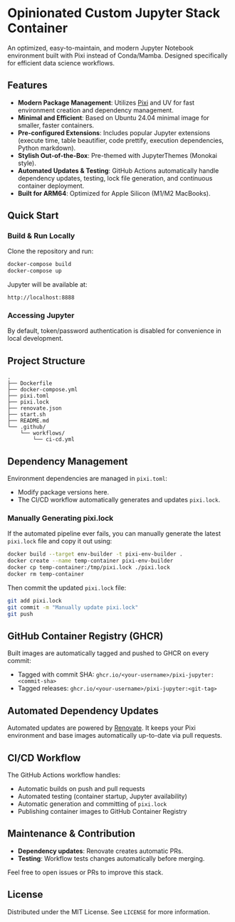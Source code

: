 # Opinionated Custom Jupyter Stack Container

An optimized, easy-to-maintain, and modern Jupyter Notebook environment built with Pixi instead of Conda/Mamba. Designed specifically for efficient data science workflows.

## Features

- **Modern Package Management**: Utilizes [Pixi](https://github.com/prefix-dev/pixi) and UV for fast environment creation and dependency management.
- **Minimal and Efficient**: Based on Ubuntu 24.04 minimal image for smaller, faster containers.
- **Pre-configured Extensions**: Includes popular Jupyter extensions (execute time, table beautifier, code prettify, execution dependencies, Python markdown).
- **Stylish Out-of-the-Box**: Pre-themed with JupyterThemes (Monokai style).
- **Automated Updates & Testing**: GitHub Actions automatically handle dependency updates, testing, lock file generation, and continuous container deployment.
- **Built for ARM64**: Optimized for Apple Silicon (M1/M2 MacBooks).

## Quick Start

### Build & Run Locally

Clone the repository and run:

```bash
docker-compose build
docker-compose up
```

Jupyter will be available at:

```
http://localhost:8888
```

### Accessing Jupyter

By default, token/password authentication is disabled for convenience in local development.

## Project Structure

```
.
├── Dockerfile
├── docker-compose.yml
├── pixi.toml
├── pixi.lock
├── renovate.json
├── start.sh
├── README.md
└── .github/
    └── workflows/
        └── ci-cd.yml
```

## Dependency Management

Environment dependencies are managed in `pixi.toml`:

- Modify package versions here.
- The CI/CD workflow automatically generates and updates `pixi.lock`.

### Manually Generating pixi.lock

If the automated pipeline ever fails, you can manually generate the latest `pixi.lock` file and copy it out using:

```bash
docker build --target env-builder -t pixi-env-builder .
docker create --name temp-container pixi-env-builder
docker cp temp-container:/tmp/pixi.lock ./pixi.lock
docker rm temp-container
```

Then commit the updated `pixi.lock` file:

```bash
git add pixi.lock
git commit -m "Manually update pixi.lock"
git push
```

## GitHub Container Registry (GHCR)

Built images are automatically tagged and pushed to GHCR on every commit:

- Tagged with commit SHA: `ghcr.io/<your-username>/pixi-jupyter:<commit-sha>`
- Tagged releases: `ghcr.io/<your-username>/pixi-jupyter:<git-tag>`

## Automated Dependency Updates

Automated updates are powered by [Renovate](https://github.com/apps/renovate). It keeps your Pixi environment and base images automatically up-to-date via pull requests.

## CI/CD Workflow

The GitHub Actions workflow handles:

- Automatic builds on push and pull requests
- Automated testing (container startup, Jupyter availability)
- Automatic generation and committing of `pixi.lock`
- Publishing container images to GitHub Container Registry

## Maintenance & Contribution

- **Dependency updates**: Renovate creates automatic PRs.
- **Testing**: Workflow tests changes automatically before merging.

Feel free to open issues or PRs to improve this stack.

## License

Distributed under the MIT License. See `LICENSE` for more information.

